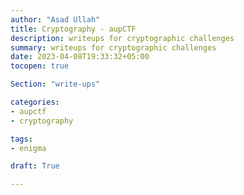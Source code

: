```yaml
---
author: "Asad Ullah"
title: Cryptography - aupCTF
description: writeups for cryptographic challenges
summary: writeups for cryptographic challenges
date: 2023-04-08T19:33:32+05:00
tocopen: true

Section: "write-ups"

categories:
- aupctf
- cryptography

tags:
- enigma

draft: True

---
```



&nbsp;